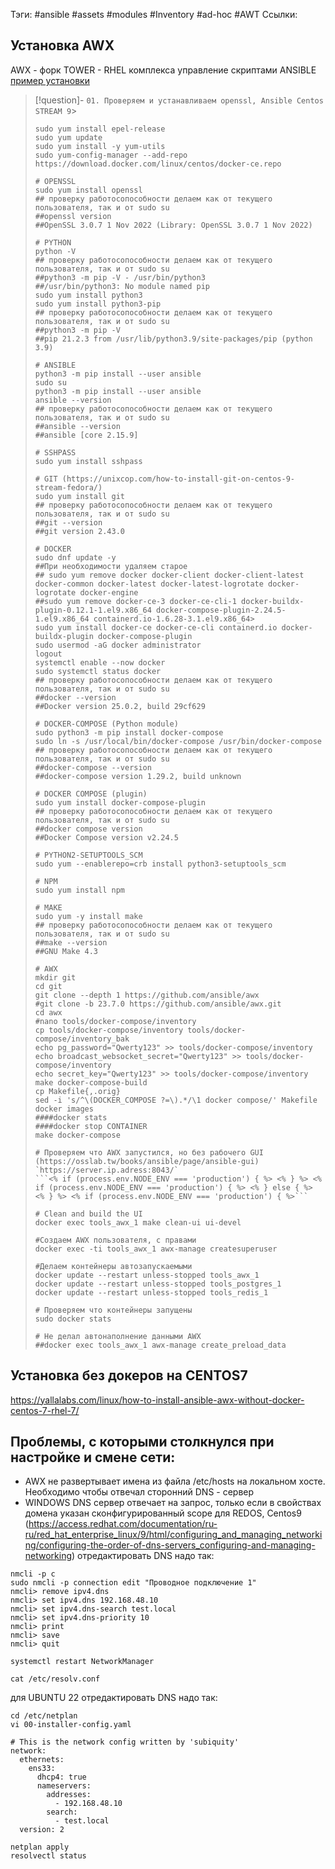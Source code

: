 Тэги: #ansible #assets #modules #Inventory #ad-hoc #AWT
Ссылки: 
## Установка AWX
AWX - форк TOWER - RHEL комплекса управление скриптами ANSIBLE  [пример установки](https://habr.com/ru/companies/pixonic/articles/352184/)

> [!question]- ```01. Проверяем и устанавливаем openssl, Ansible Centos STREAM 9```>
>```
>sudo yum install epel-release
>sudo yum update
>sudo yum install -y yum-utils
>sudo yum-config-manager --add-repo https://download.docker.com/linux/centos/docker-ce.repo
>
># OPENSSL
>sudo yum install openssl
>## проверку работосопособности делаем как от текущего пользователя, так и от sudo su
>##openssl version
>##OpenSSL 3.0.7 1 Nov 2022 (Library: OpenSSL 3.0.7 1 Nov 2022)
>
># PYTHON
>python -V
>## проверку работосопособности делаем как от текущего пользователя, так и от sudo su
>##python3 -m pip -V - /usr/bin/python3
>##/usr/bin/python3: No module named pip
>sudo yum install python3
>sudo yum install python3-pip
>## проверку работосопособности делаем как от текущего пользователя, так и от sudo su
>##python3 -m pip -V
>##pip 21.2.3 from /usr/lib/python3.9/site-packages/pip (python 3.9)
>
># ANSIBLE
>python3 -m pip install --user ansible
>sudo su
>python3 -m pip install --user ansible
>ansible --version
>## проверку работосопособности делаем как от текущего пользователя, так и от sudo su
>##ansible --version
>##ansible [core 2.15.9]
>
># SSHPASS
>sudo yum install sshpass 
>
># GIT (https://unixcop.com/how-to-install-git-on-centos-9-stream-fedora/)
>sudo yum install git
>## проверку работосопособности делаем как от текущего пользователя, так и от sudo su
>##git --version
>##git version 2.43.0
>
># DOCKER
>sudo dnf update -y
>##При необходимости удаляем старое
>## sudo yum remove docker docker-client docker-client-latest docker-common docker-latest docker-latest-logrotate docker-logrotate docker-engine
>##sudo yum remove docker-ce-3 docker-ce-cli-1 docker-buildx-plugin-0.12.1-1.el9.x86_64 docker-compose-plugin-2.24.5-1.el9.x86_64 containerd.io-1.6.28-3.1.el9.x86_64>
>sudo yum install docker-ce docker-ce-cli containerd.io docker-buildx-plugin docker-compose-plugin
>sudo usermod -aG docker administrator
>logout
>systemctl enable --now docker
>sudo systemctl status docker
>## проверку работосопособности делаем как от текущего пользователя, так и от sudo su
>##docker --version
>##Docker version 25.0.2, build 29cf629
>
># DOCKER-COMPOSE (Python module)
>sudo python3 -m pip install docker-compose
>sudo ln -s /usr/local/bin/docker-compose /usr/bin/docker-compose
>## проверку работосопособности делаем как от текущего пользователя, так и от sudo su
>##docker-compose --version
>##docker-compose version 1.29.2, build unknown
>
># DOCKER COMPOSE (plugin)
>sudo yum install docker-compose-plugin
>## проверку работосопособности делаем как от текущего пользователя, так и от sudo su
>##docker compose version
>##Docker Compose version v2.24.5
>
># PYTHON2-SETUPTOOLS_SCM
>sudo yum --enablerepo=crb install python3-setuptools_scm
>
># NPM
>sudo yum install npm
>
># MAKE
>sudo yum -y install make
>## проверку работосопособности делаем как от текущего пользователя, так и от sudo su
>##make --version
>##GNU Make 4.3
>
># AWX
>mkdir git
>cd git
>git clone --depth 1 https://github.com/ansible/awx
>#git clone -b 23.7.0 https://github.com/ansible/awx.git
>cd awx
>#nano tools/docker-compose/inventory
>cp tools/docker-compose/inventory tools/docker-compose/inventory_bak
>echo pg_password="Qwerty123" >> tools/docker-compose/inventory
>echo broadcast_websocket_secret="Qwerty123" >> tools/docker-compose/inventory
>echo secret_key="Qwerty123" >> tools/docker-compose/inventory
>make docker-compose-build
>cp Makefile{,.orig}
>sed -i 's/^\(DOCKER_COMPOSE ?=\).*/\1 docker compose/' Makefile
>docker images
>####docker stats
>####docker stop CONTAINER 
>make docker-compose 
>
># Проверяем что AWX запустился, но без рабочего GUI (https://osslab.tw/books/ansible/page/ansible-gui) `https://server.ip.adress:8043/`
>```<% if (process.env.NODE_ENV === 'production') { %> <% } %> <% if (process.env.NODE_ENV === 'production') { %> <% } else { %> <% } %> <% if (process.env.NODE_ENV === 'production') { %>```
>
># Clean and build the UI
>docker exec tools_awx_1 make clean-ui ui-devel
>
>#Создаем AWX пользователя, с правами
>docker exec -ti tools_awx_1 awx-manage createsuperuser
>
>#Делаем контейнеры автозапускаемыми
>docker update --restart unless-stopped tools_awx_1
>docker update --restart unless-stopped tools_postgres_1
>docker update --restart unless-stopped tools_redis_1
>
># Проверяем что контейнеры запущены
>sudo docker stats
>
># Не делал автонаполнение данными AWX
>##docker exec tools_awx_1 awx-manage create_preload_data

## Установка без докеров на CENTOS7
https://yallalabs.com/linux/how-to-install-ansible-awx-without-docker-centos-7-rhel-7/

## Проблемы, с которыми столкнулся при настройке и смене сети:
- AWX не развертывает имена из файла /etc/hosts на локальном хосте. Необходимо чтобы отвечал сторонний DNS - сервер
- WINDOWS DNS сервер отвечает на запрос, только если в свойствах домена указан сконфигурированный scope
для REDOS, Centos9 (https://access.redhat.com/documentation/ru-ru/red_hat_enterprise_linux/9/html/configuring_and_managing_networking/configuring-the-order-of-dns-servers_configuring-and-managing-networking) отредактировать DNS надо так:
```
nmcli -p c
sudo nmcli -p connection edit "Проводное подключение 1"
nmcli> remove ipv4.dns
nmcli> set ipv4.dns 192.168.48.10
nmcli> set ipv4.dns-search test.local
nmcli> set ipv4.dns-priority 10
nmcli> print
nmcli> save
nmcli> quit

systemctl restart NetworkManager

cat /etc/resolv.conf
```
для UBUNTU 22 отредактировать DNS надо так:
```
cd /etc/netplan
vi 00-installer-config.yaml

# This is the network config written by 'subiquity'
network:
  ethernets:
    ens33:
      dhcp4: true
      nameservers:
        addresses:
          - 192.168.48.10
        search:
          - test.local
  version: 2

netplan apply
resolvectl status
```


